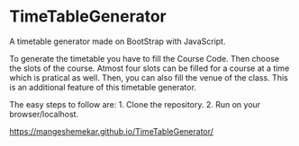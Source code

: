 # TimeTableGenerator

A timetable generator made on BootStrap with JavaScript.

To generate the timetable you have to fill the Course Code. Then choose the slots of the course. Atmost four slots can be filled for a course at a time which is pratical as well. Then, you can also fill the venue of the class. This is an additional feature of this timetable generator.

The easy steps to follow are: 1. Clone the repository. 2. Run on your browser/localhost.

https://mangeshemekar.github.io/TimeTableGenerator/
